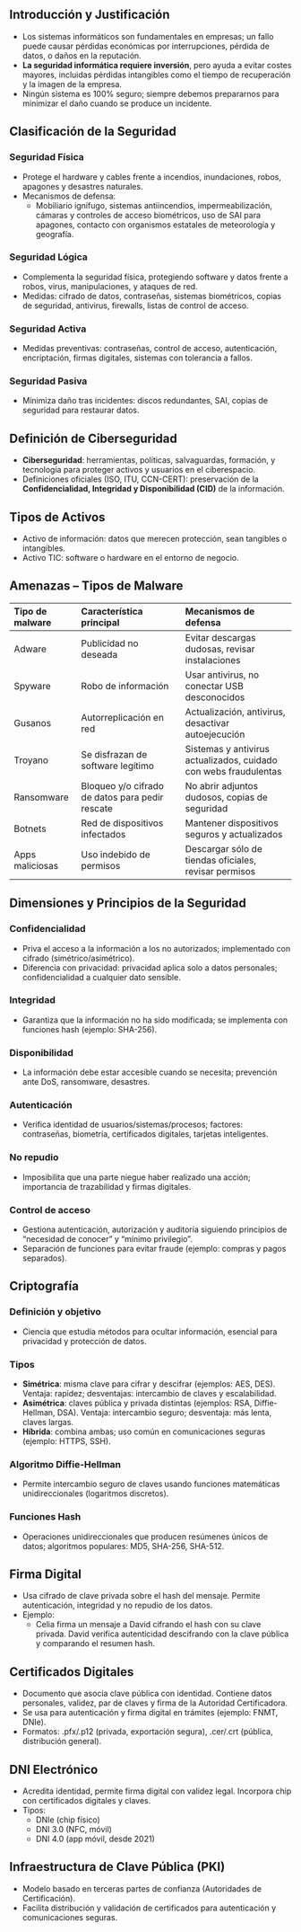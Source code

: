 ## Introducción y Justificación

- Los sistemas informáticos son fundamentales en empresas; un fallo puede causar pérdidas económicas por interrupciones, pérdida de datos, o daños en la reputación.
- **La seguridad informática requiere inversión**, pero ayuda a evitar costes mayores, incluidas pérdidas intangibles como el tiempo de recuperación y la imagen de la empresa.
- Ningún sistema es 100% seguro; siempre debemos prepararnos para minimizar el daño cuando se produce un incidente.

## Clasificación de la Seguridad

### Seguridad Física
- Protege el hardware y cables frente a incendios, inundaciones, robos, apagones y desastres naturales.
- Mecanismos de defensa:
    - Mobiliario ignífugo, sistemas antiincendios, impermeabilización, cámaras y controles de acceso biométricos, uso de SAI para apagones, contacto con organismos estatales de meteorología y geografía.

### Seguridad Lógica
- Complementa la seguridad física, protegiendo software y datos frente a robos, virus, manipulaciones, y ataques de red.
- Medidas: cifrado de datos, contraseñas, sistemas biométricos, copias de seguridad, antivirus, firewalls, listas de control de acceso.

### Seguridad Activa
- Medidas preventivas: contraseñas, control de acceso, autenticación, encriptación, firmas digitales, sistemas con tolerancia a fallos.

### Seguridad Pasiva
- Minimiza daño tras incidentes: discos redundantes, SAI, copias de seguridad para restaurar datos.

## Definición de Ciberseguridad
- **Ciberseguridad**: herramientas, políticas, salvaguardas, formación, y tecnología para proteger activos y usuarios en el ciberespacio.
- Definiciones oficiales (ISO, ITU, CCN-CERT): preservación de la **Confidencialidad, Integridad y Disponibilidad (CID)** de la información.

## Tipos de Activos
- Activo de información: datos que merecen protección, sean tangibles o intangibles.
- Activo TIC: software o hardware en el entorno de negocio.

## Amenazas – Tipos de Malware

| Tipo de malware | Característica principal                        | Mecanismos de defensa                                            |
| :-------------- | :---------------------------------------------- | :--------------------------------------------------------------- |
| Adware          | Publicidad no deseada                           | Evitar descargas dudosas, revisar instalaciones                  |
| Spyware         | Robo de información                             | Usar antivirus, no conectar USB desconocidos                     |
| Gusanos         | Autorreplicación en red                         | Actualización, antivirus, desactivar autoejecución               |
| Troyano         | Se disfrazan de software legítimo               | Sistemas y antivirus actualizados, cuidado con webs fraudulentas |
| Ransomware      | Bloqueo y/o cifrado de datos para pedir rescate | No abrir adjuntos dudosos, copias de seguridad                   |
| Botnets         | Red de dispositivos infectados                  | Mantener dispositivos seguros y actualizados                     |
| Apps maliciosas | Uso indebido de permisos                        | Descargar sólo de tiendas oficiales, revisar permisos            |

## Dimensiones y Principios de la Seguridad

### Confidencialidad

- Priva el acceso a la información a los no autorizados; implementado con cifrado (simétrico/asimétrico).
- Diferencia con privacidad: privacidad aplica solo a datos personales; confidencialidad a cualquier dato sensible.


### Integridad

- Garantiza que la información no ha sido modificada; se implementa con funciones hash (ejemplo: SHA-256).


### Disponibilidad

- La información debe estar accesible cuando se necesita; prevención ante DoS, ransomware, desastres.


### Autenticación

- Verifica identidad de usuarios/sistemas/procesos; factores: contraseñas, biometría, certificados digitales, tarjetas inteligentes.


### No repudio

- Imposibilita que una parte niegue haber realizado una acción; importancia de trazabilidad y firmas digitales.


### Control de acceso

- Gestiona autenticación, autorización y auditoría siguiendo principios de “necesidad de conocer” y “mínimo privilegio”.
- Separación de funciones para evitar fraude (ejemplo: compras y pagos separados).

## Criptografía

### Definición y objetivo

- Ciencia que estudia métodos para ocultar información, esencial para privacidad y protección de datos.


### Tipos

- **Simétrica**: misma clave para cifrar y descifrar (ejemplos: AES, DES). Ventaja: rapidez; desventajas: intercambio de claves y escalabilidad.
- **Asimétrica**: claves pública y privada distintas (ejemplos: RSA, Diffie-Hellman, DSA). Ventaja: intercambio seguro; desventaja: más lenta, claves largas.
- **Híbrida**: combina ambas; uso común en comunicaciones seguras (ejemplo: HTTPS, SSH).

### Algoritmo Diffie-Hellman

- Permite intercambio seguro de claves usando funciones matemáticas unidireccionales (logaritmos discretos).

### Funciones Hash

- Operaciones unidireccionales que producen resúmenes únicos de datos; algoritmos populares: MD5, SHA-256, SHA-512.

## Firma Digital

- Usa cifrado de clave privada sobre el hash del mensaje. Permite autenticación, integridad y no repudio de los datos.
- Ejemplo:
    - Celia firma un mensaje a David cifrando el hash con su clave privada. David verifica autenticidad descifrando con la clave pública y comparando el resumen hash.


## Certificados Digitales

- Documento que asocia clave pública con identidad. Contiene datos personales, validez, par de claves y firma de la Autoridad Certificadora.
- Se usa para autenticación y firma digital en trámites (ejemplo: FNMT, DNIe).
- Formatos: .pfx/.p12 (privada, exportación segura), .cer/.crt (pública, distribución general).

## DNI Electrónico

- Acredita identidad, permite firma digital con validez legal. Incorpora chip con certificados digitales y claves.
- Tipos:
    - DNIe (chip físico)
    - DNI 3.0 (NFC, móvil)
    - DNI 4.0 (app móvil, desde 2021)

## Infraestructura de Clave Pública (PKI)

- Modelo basado en terceras partes de confianza (Autoridades de Certificación).
- Facilita distribución y validación de certificados para autenticación y comunicaciones seguras.

